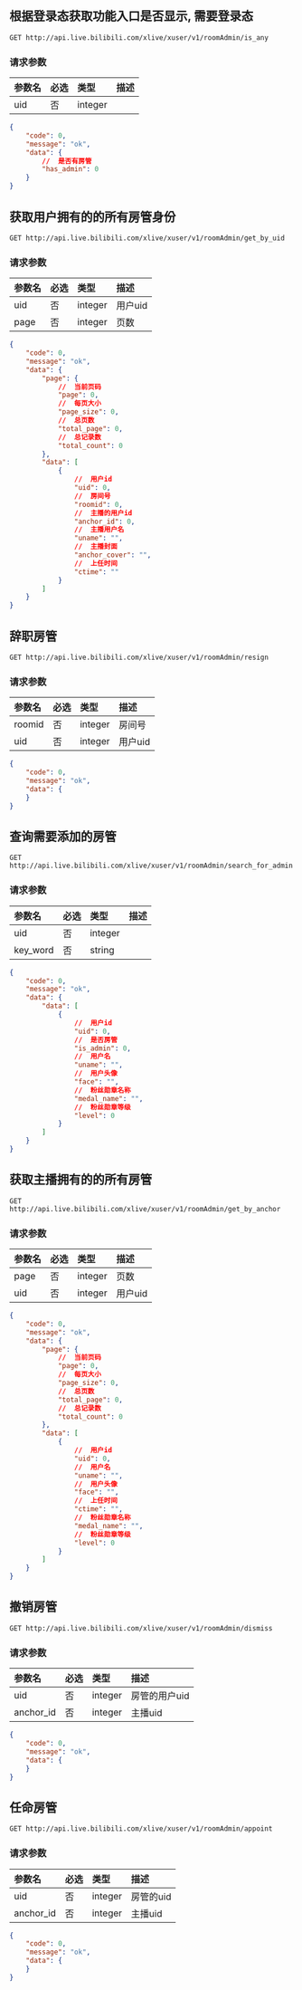 ## 根据登录态获取功能入口是否显示, 需要登录态

`GET http://api.live.bilibili.com/xlive/xuser/v1/roomAdmin/is_any`

### 请求参数

|参数名|必选|类型|描述|
|:---|:---|:---|:---|
|uid|否|integer||

```json
{
    "code": 0,
    "message": "ok",
    "data": {
        //  是否有房管
        "has_admin": 0
    }
}
```

## 获取用户拥有的的所有房管身份

`GET http://api.live.bilibili.com/xlive/xuser/v1/roomAdmin/get_by_uid`

### 请求参数

|参数名|必选|类型|描述|
|:---|:---|:---|:---|
|uid|否|integer| 用户uid|
|page|否|integer| 页数|

```json
{
    "code": 0,
    "message": "ok",
    "data": {
        "page": {
            //  当前页码
            "page": 0,
            //  每页大小
            "page_size": 0,
            //  总页数
            "total_page": 0,
            //  总记录数
            "total_count": 0
        },
        "data": [
            {
                //  用户id
                "uid": 0,
                //  房间号
                "roomid": 0,
                //  主播的用户id
                "anchor_id": 0,
                //  主播用户名
                "uname": "",
                //  主播封面
                "anchor_cover": "",
                //  上任时间
                "ctime": ""
            }
        ]
    }
}
```

## 辞职房管

`GET http://api.live.bilibili.com/xlive/xuser/v1/roomAdmin/resign`

### 请求参数

|参数名|必选|类型|描述|
|:---|:---|:---|:---|
|roomid|否|integer| 房间号|
|uid|否|integer| 用户uid|

```json
{
    "code": 0,
    "message": "ok",
    "data": {
    }
}
```

## 查询需要添加的房管

`GET http://api.live.bilibili.com/xlive/xuser/v1/roomAdmin/search_for_admin`

### 请求参数

|参数名|必选|类型|描述|
|:---|:---|:---|:---|
|uid|否|integer||
|key_word|否|string||

```json
{
    "code": 0,
    "message": "ok",
    "data": {
        "data": [
            {
                //  用户id
                "uid": 0,
                //  是否房管
                "is_admin": 0,
                //  用户名
                "uname": "",
                //  用户头像
                "face": "",
                //  粉丝勋章名称
                "medal_name": "",
                //  粉丝勋章等级
                "level": 0
            }
        ]
    }
}
```

## 获取主播拥有的的所有房管

`GET http://api.live.bilibili.com/xlive/xuser/v1/roomAdmin/get_by_anchor`

### 请求参数

|参数名|必选|类型|描述|
|:---|:---|:---|:---|
|page|否|integer| 页数|
|uid|否|integer| 用户uid|

```json
{
    "code": 0,
    "message": "ok",
    "data": {
        "page": {
            //  当前页码
            "page": 0,
            //  每页大小
            "page_size": 0,
            //  总页数
            "total_page": 0,
            //  总记录数
            "total_count": 0
        },
        "data": [
            {
                //  用户id
                "uid": 0,
                //  用户名
                "uname": "",
                //  用户头像
                "face": "",
                //  上任时间
                "ctime": "",
                //  粉丝勋章名称
                "medal_name": "",
                //  粉丝勋章等级
                "level": 0
            }
        ]
    }
}
```

## 撤销房管

`GET http://api.live.bilibili.com/xlive/xuser/v1/roomAdmin/dismiss`

### 请求参数

|参数名|必选|类型|描述|
|:---|:---|:---|:---|
|uid|否|integer| 房管的用户uid|
|anchor_id|否|integer| 主播uid|

```json
{
    "code": 0,
    "message": "ok",
    "data": {
    }
}
```

## 任命房管

`GET http://api.live.bilibili.com/xlive/xuser/v1/roomAdmin/appoint`

### 请求参数

|参数名|必选|类型|描述|
|:---|:---|:---|:---|
|uid|否|integer| 房管的uid|
|anchor_id|否|integer| 主播uid|

```json
{
    "code": 0,
    "message": "ok",
    "data": {
    }
}
```

